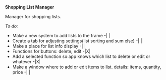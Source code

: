 **Shopping List Manager**

Manager for shopping lists.


*To do:*
- Make a new system to add lists to the frame                                       -| |
- Create a tab for adjusting settings(list sorting and sum else)                    -| |
- Make a place for list info display                                                -| |
- Functions for buttons: delete, edit                                               -|X|
- Add a selected function so app knows which list to delete or edit or whatever     -|X|
- Make a window where to add or edit items to list. details: items, quantity, price -| |